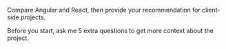Compare Angular and React, then provide your recommendation for client-side projects.

Before you start, ask me 5 extra questions to get more context about the project.
